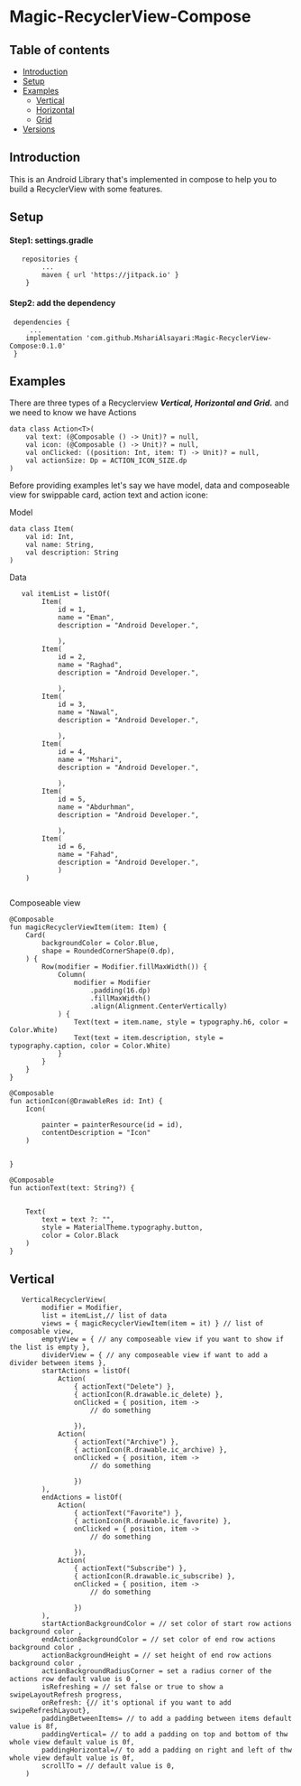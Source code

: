 # Magic-RecyclerView-Compose


## Table of contents
- [Introduction](#introduction)
- [Setup](#setup)
- [Examples](#examples)
   - [Vertical](#vertical)
   - [Horizontal](#horizontal)
   - [Grid](#grid)
- [Versions](#versions)


## Introduction
This is an Android Library that's implemented in compose to help you to build a RecyclerView with some features.

## Setup
#### Step1: settings.gradle

```
   repositories {
        ...
        maven { url 'https://jitpack.io' }
    }
```

#### Step2: add the dependency 

```
 dependencies {
     ...
    implementation 'com.github.MshariAlsayari:Magic-RecyclerView-Compose:0.1.0'    
 }
```


## Examples
There are three types of a Recyclerview ***Vertical, Horizontal and Grid.*** and we need to know we have Actions


```
data class Action<T>(
    val text: (@Composable () -> Unit)? = null,
    val icon: (@Composable () -> Unit)? = null,
    val onClicked: ((position: Int, item: T) -> Unit)? = null,
    val actionSize: Dp = ACTION_ICON_SIZE.dp
)
```

Before providing examples let's say we have model, data and composeable view for swippable card, action text and action icone:

Model
```
data class Item(
    val id: Int,
    val name: String,
    val description: String
)
```

Data
```
   val itemList = listOf(
        Item(
            id = 1,
            name = "Eman",
            description = "Android Developer.",

            ),
        Item(
            id = 2,
            name = "Raghad",
            description = "Android Developer.",

            ),
        Item(
            id = 3,
            name = "Nawal",
            description = "Android Developer.",

            ),
        Item(
            id = 4,
            name = "Mshari",
            description = "Android Developer.",

            ),
        Item(
            id = 5,
            name = "Abdurhman",
            description = "Android Developer.",

            ),
        Item(
            id = 6,
            name = "Fahad",
            description = "Android Developer.",
            )
    )
 
```

Composeable view 

```
@Composable
fun magicRecyclerViewItem(item: Item) {
    Card(
        backgroundColor = Color.Blue,
        shape = RoundedCornerShape(0.dp),
    ) {
        Row(modifier = Modifier.fillMaxWidth()) {
            Column(
                modifier = Modifier
                    .padding(16.dp)
                    .fillMaxWidth()
                    .align(Alignment.CenterVertically)
            ) {
                Text(text = item.name, style = typography.h6, color = Color.White)
                Text(text = item.description, style = typography.caption, color = Color.White)
            }
        }
    }
}

@Composable
fun actionIcon(@DrawableRes id: Int) {
    Icon(

        painter = painterResource(id = id),
        contentDescription = "Icon"
    )


}

@Composable
fun actionText(text: String?) {


    Text(
        text = text ?: "",
        style = MaterialTheme.typography.button,
        color = Color.Black
    )
}
```



## Vertical


```
   VerticalRecyclerView(
        modifier = Modifier,
        list = itemList,// list of data
        views = { magicRecyclerViewItem(item = it) } // list of composable view,
        emptyView = { // any composeable view if you want to show if the list is empty },
        dividerView = { // any composeable view if want to add a divider between items },
        startActions = listOf(
            Action(
                { actionText("Delete") },
                { actionIcon(R.drawable.ic_delete) },
                onClicked = { position, item ->
                    // do something

                }),
            Action(
                { actionText("Archive") },
                { actionIcon(R.drawable.ic_archive) },
                onClicked = { position, item ->
                    // do something

                })
        ),
        endActions = listOf(
            Action(
                { actionText("Favorite") },
                { actionIcon(R.drawable.ic_favorite) },
                onClicked = { position, item ->
                    // do something

                }),
            Action(
                { actionText("Subscribe") },
                { actionIcon(R.drawable.ic_subscribe) },
                onClicked = { position, item ->
                    // do something

                })
        ),
        startActionBackgroundColor = // set color of start row actions background color ,
        endActionBackgroundColor = // set color of end row actions background color ,
        actionBackgroundHeight = // set height of end row actions background color ,
        actionBackgroundRadiusCorner = set a radius corner of the actions row default value is 0 ,
        isRefreshing = // set false or true to show a swipeLayoutRefresh progress,
        onRefresh: {// it's optional if you want to add swipeRefreshLayout},
        paddingBetweenItems= // to add a padding between items default value is 8f,
        paddingVertical= // to add a padding on top and bottom of thw whole view default value is 0f,
        paddingHorizontal=// to add a padding on right and left of thw whole view default value is 0f,
        scrollTo = // default value is 0,
    )
```



